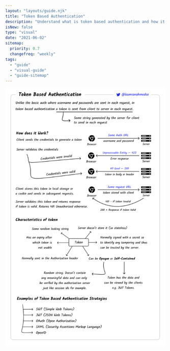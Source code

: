 ```yaml
---
layout: "layouts/guide.njk"
title: "Token Based Authentication"
description: "Understand what is token based authentication and how it is implemented"
isNew: false
type: "visual"
date: "2021-06-02"
sitemap:
  priority: 0.7
  changefreq: "weekly"
tags:
  - "guide"
  - "visual-guide"
  - "guide-sitemap"
---
```


[![](/assets/guides/token-authentication.png)](/assets/guides/token-authentication.png)

